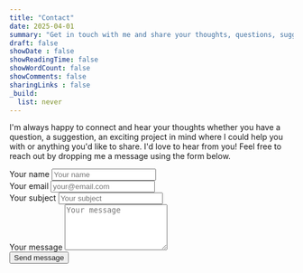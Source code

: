 ```yaml
---
title: "Contact"
date: 2025-04-01
summary: "Get in touch with me and share your thoughts, questions, suggestions, or an exciting project you'd like to work on together!"
draft: false
showDate : false
showReadingTime: false
showWordCount: false
showComments: false
sharingLinks : false
_build:
  list: never
---
```


I'm always happy to connect and hear your thoughts whether you have a question, a suggestion, an exciting project in mind where I could help you with or anything you'd like to share. I'd love to hear from you! Feel free to reach out by dropping me a message using the form below.

<div class="article-content max-w-full">
  <form action="https://formspree.io/f/xqakozwp" method="POST">
    <div class="mb-4">
      <label class="block text-gray-700 text-sm font-bold mb-2" for="username">Your name</label>
      <input class="shadow appearance-none border rounded w-full py-2 px-3 text-neutral-700 leading-tight focus:outline-none focus:shadow-outline" id="name" name="name" type="text" placeholder="Your name">
    </div>
    <div class="mt-4 mb-4">
      <label class="block text-gray-700 text-sm font-bold mb-2" for="username">Your email</label>
      <input class="shadow appearance-none border rounded w-full py-2 px-3 text-neutral-700 leading-tight focus:outline-none focus:shadow-outline" id="email" name="email" type="email" placeholder="your@email.com">
    </div>
    <div class="mt-4 mb-4">
      <label class="block text-gray-700 text-sm font-bold mb-2" for="subject">Your subject</label>
      <input class="shadow appearance-none border rounded w-full py-2 px-3 text-neutral-700 leading-tight focus:outline-none focus:shadow-outline" id="text" name="text" type="text" placeholder="Your subject">
    </div>
    <div class="mt-4 mb-6">
      <label class="block text-gray-700 text-sm font-bold mb-2" for="message">Your message</label>
      <textarea class="shadow appearance-none border border-red-500 rounded w-full py-2 px-3 text-neutral-700 mb-3 leading-tight focus:outline-none focus:shadow-outline" id="message" name="message" type="message" placeholder="Your message" rows="5"></textarea>
    </div>
    <div class="text-right">
      <button type="submit"><a class="!rounded-md bg-primary-600 px-4 py-2 !text-neutral hover:!bg-primary-500 dark:bg-primary-800 dark:hover:!bg-primary-700" role="button">Send message</a></button>
    </div>
  </form>
</div>